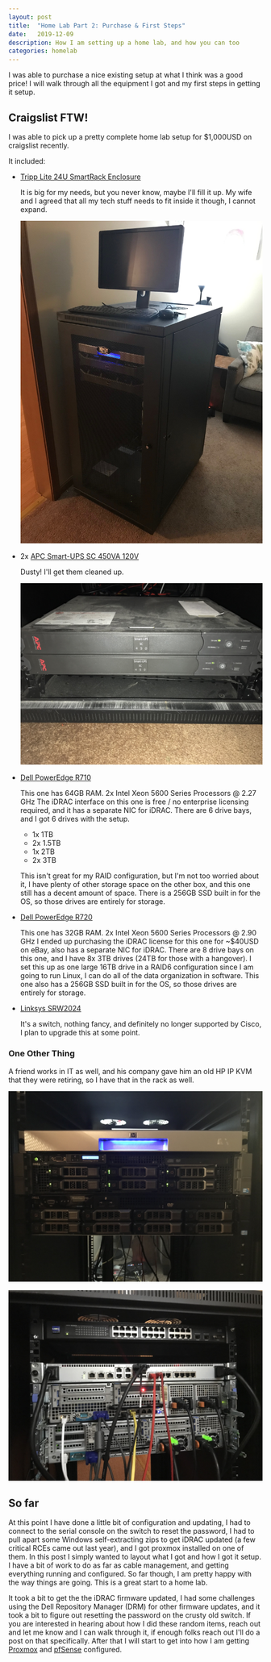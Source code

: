 ```yaml
---
layout: post
title:  "Home Lab Part 2: Purchase & First Steps"
date:   2019-12-09
description: How I am setting up a home lab, and how you can too
categories: homelab
---
```


I was able to purchase a nice existing setup at what I think was a good price!  I will walk through all the equipment I got and my first steps in getting it setup.

## Craigslist FTW!

I was able to pick up a pretty complete home lab setup for $1,000USD on craigslist recently.

It included:

- [Tripp Lite 24U SmartRack Enclosure](https://tripplite.com/24u-smartrack-deep-rack-enclosure-cabinet~SR24UB)

  It is big for my needs, but you never know, maybe I'll fill it up. My wife and I agreed that all my tech stuff needs to fit inside it though, I cannot expand.

  ![](/assets/images/homelabpt2/cabinet.jpg)

- 2x [APC Smart-UPS SC 450VA 120V](https://www.apc.com/shop/us/en/products/APC-Smart-UPS-SC-450VA-120V-1U-Rackmount-Tower/P-SC450RM1U)

  Dusty! I'll get them cleaned up.

  ![](/assets/images/homelabpt2/UPS.jpg)

- [Dell PowerEdge R710](https://www.dell.com/downloads/global/products/pedge/r710-spec-sheet.pdf)

  This one has 64GB RAM.
  2x Intel Xeon 5600 Series Processors @ 2.27 GHz
  The iDRAC interface on this one is free / no enterprise licensing required, and it has a separate NIC for iDRAC.
  There are 6 drive bays, and I got 6 drives with the setup.

  - 1x 1TB
  - 2x 1.5TB
  - 1x 2TB
  - 2x 3TB

  This isn't great for my RAID configuration, but I'm not too worried about it, I have plenty of other storage space on the other box, and this one still has a decent amount of space. There is a 256GB SSD built in for the OS, so those drives are entirely for storage.

- [Dell PowerEdge R720](https://www.dell.com/downloads/global/products/pedge/dell-poweredge-r720-spec-sheet.pdf)

  This one has 32GB RAM.
  2x Intel Xeon 5600 Series Processors @ 2.90 GHz
  I ended up purchasing the iDRAC license for this one for ~$40USD on eBay, also has a separate NIC for iDRAC.
  There are 8 drive bays on this one, and I have 8x 3TB drives (24TB for those with a hangover).  I set this up as one large 16TB drive in a RAID6 configuration since I am going to run Linux, I can do all of the data organization in software.  This one also has a 256GB SSD built in for the OS, so those drives are entirely for storage.

- [Linksys SRW2024](https://www.amazon.com/Cisco-SRW2024-24-port-Gigabit-Switch/dp/B000701CLE)

  It's a switch, nothing fancy, and definitely no longer supported by Cisco, I plan to upgrade this at some point.

### One Other Thing

  A friend works in IT as well, and his company gave him an old HP IP KVM that they were retiring, so I have that in the rack as well.

  ![](/assets/images/homelabpt2/servers-front.jpg)

  ![](/assets/images/homelabpt2/servers-back.jpg)

## So far

At this point I have done a little bit of configuration and updating, I had to connect to the serial console on the switch to reset the password, I had to pull apart some Windows self-extracting zips to get iDRAC updated (a few critical RCEs came out last year), and I got proxmox installed on one of them.  In this post I simply wanted to layout what I got and how I got it setup.  I have a bit of work to do as far as cable management, and getting everything running and configured.  So far though, I am pretty happy with the way things are going.  This is a great start to a home lab.

It took a bit to get the the iDRAC firmware updated, I had some challenges using the Dell Repository Manager (DRM) for other firmware updates, and it took a bit to figure out resetting the password on the crusty old switch. If you are interested in hearing about how I did these random items, reach out and let me know and I can walk through it, if enough folks reach out I'll do a post on that specifically.  After that I will start to get into how I am getting [Proxmox](https://www.proxmox.com/en/) and [pfSense](https://www.pfsense.org/) configured.
